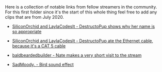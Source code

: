 Here is a collection of notable links from fellow streamers in the community. For this first folder since it's the start of this whole thing feel free to add any clips that are from July 2020.

- [SiliconOrchid and LaylaCodesIt - DestructoPup shows why her name is so appropriate](https://clips.twitch.tv/GleamingViscousToothCorgiDerp)

- [SiliconOrchid and LaylaCodesIt - DestructoPup ate the Ethernet cable, because it's a CAT 5 cable](https://clips.twitch.tv/CourageousFaintPuppyUnSane)

- [baldbeardedbuilder - Nate makes a very short visit to the stream](https://www.twitch.tv/baldbeardedbuilder/clip/DeadSavoryWombatDansGame)

- [SadMoody. - Bird sound effect](https://clips.twitch.tv/RespectfulPoliteManateeCopyThis)
